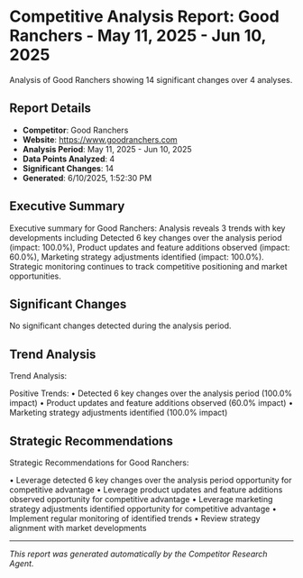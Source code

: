 # Competitive Analysis Report: Good Ranchers - May 11, 2025 - Jun 10, 2025

Analysis of Good Ranchers showing 14 significant changes over 4 analyses.

## Report Details

- **Competitor**: Good Ranchers
- **Website**: https://www.goodranchers.com
- **Analysis Period**: May 11, 2025 - Jun 10, 2025
- **Data Points Analyzed**: 4
- **Significant Changes**: 14
- **Generated**: 6/10/2025, 1:52:30 PM

## Executive Summary

Executive summary for Good Ranchers: Analysis reveals 3 trends with key developments including Detected 6 key changes over the analysis period (impact: 100.0%), Product updates and feature additions observed (impact: 60.0%), Marketing strategy adjustments identified (impact: 100.0%). Strategic monitoring continues to track competitive positioning and market opportunities.

## Significant Changes

No significant changes detected during the analysis period.

## Trend Analysis

Trend Analysis:

Positive Trends:
• Detected 6 key changes over the analysis period (100.0% impact)
• Product updates and feature additions observed (60.0% impact)
• Marketing strategy adjustments identified (100.0% impact)

## Strategic Recommendations

Strategic Recommendations for Good Ranchers:

• Leverage detected 6 key changes over the analysis period opportunity for competitive advantage
• Leverage product updates and feature additions observed opportunity for competitive advantage
• Leverage marketing strategy adjustments identified opportunity for competitive advantage
• Implement regular monitoring of identified trends
• Review strategy alignment with market developments

---

*This report was generated automatically by the Competitor Research Agent.*

